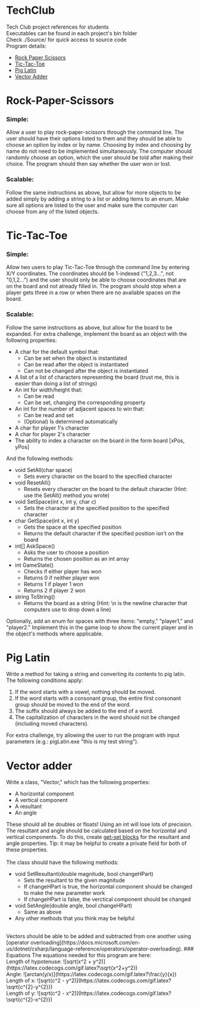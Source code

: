 # TechClub
Tech Club project references for students<br>
Executables can be found in each project's bin folder<br>
Check ./Source/ for quick access to source code<br>
Program details:
* [Rock Paper Scissors](#rock-paper-scissors)
* [Tic-Tac-Toe](#tic-tac-toe)
* [Pig Latin](#pig-latin)
* [Vector Adder](#vector-adder)

# Rock-Paper-Scissors
### Simple:
Allow a user to play rock-paper-scissors through the command line. The user should have their options listed to them and they should be able to choose an option by index or by name. Choosing by index and choosing by name do not need to be implemented simultaneously. The computer should randomly choose an option, which the user should be told after making their choice. The program should then say whether the user won or lost.
### Scalable:
Follow the same instructions as above, but allow for more objects to be added simply by adding a string to a list or adding items to an enum. Make sure all options are listed to the user and make sure the computer can choose from any of the listed objects.

# Tic-Tac-Toe
### Simple:
Allow two users to play Tic-Tac-Toe through the command line by entering X/Y coordinates. The coordinates should be 1-indexed ("1,2,3...", not "0,1,2...") and the user should only be able to choose coordinates that are on the board and not already filled in. The program should stop when a player gets three in a row or when there are no available spaces on the board.
### Scalable:
Follow the same instructions as above, but allow for the board to be expanded.
For extra challenge, implement the board as an object with the following properties:
* A char for the default symbol that:
  * Can be set when the object is instantiated
  * Can be read after the object is instantiated
  * Can not be changed after the object is instantiated
* A list of a list of characters representing the board (trust me, this is easier than doing a list of strings)
* An int for width/height that:
  * Can be read
  * Can be set, changing the corresponding property
* An int for the number of adjacent spaces to win that:
  * Can be read and set
  * (Optional) Is determined automatically
* A char for player 1's character
* A char for player 2's character
* The ability to index a character on the board in the form board [xPos, yPos]

And the following methods:
* void SetAll(char space)
  * Sets every character on the board to the specified character
* void ResetAll()
  * Resets every character on the board to the default character (Hint: use the SetAll() method you wrote)
* void SetSpace(int x, int y, char c)
  * Sets the character at the specified position to the specified character
* char GetSpace(int x, int y)
  * Gets the space at the specified position
  * Returns the default character if the specified position isn't on the board
* int[] AskSpace()
  * Asks the user to choose a position
  * Returns the chosen position as an int array
* int GameState()
  * Checks if either player has won
  * Returns 0 if neither player won
  * Returns 1 if player 1 won
  * Returns 2 if player 2 won
* string ToString()
  * Returns the board as a string (Hint: \n is the newline character that computers use to drop down a line)

Optionally, add an enum for spaces with three items: "empty," "player1," and "player2." Implement this in the game loop to show the current player and in the object's methods where applicable.

# Pig Latin
Write a method for taking a string and converting its contents to pig latin. The following conditions apply:<br>
1. If the word starts with a vowel, nothing should be moved.
2. If the word starts with a consonant group, the entire first consonant group should be moved to the end of the word.
3. The suffix should always be added to the end of a word.
4. The capitalization of characters in the word should not be changed (including moved characters).<br>

For extra challenge, try allowing the user to run the program with input parameters (e.g.: pigLatin.exe "this is my test string").

# Vector adder
Write a class, "Vector," which has the following properties:
* A horizontal component
* A vertical component
* A resultant
* An angle<br>

These should all be doubles or floats! Using an int will lose lots of precision.<br>
The resultant and angle should be calculated based on the horizontal and vertical components. To do this, create [get-set blocks](https://docs.microsoft.com/en-us/dotnet/csharp/programming-guide/classes-and-structs/using-properties) for the resultant and angle properties. Tip: it may be helpful to create a private field for both of these properties.<br>
<br>
The class should have the following methods:
* void SetResultant(double magnitude, bool changeHPart)
  * Sets the resultant to the given magnitude
  * If changeHPart is true, the horizontal component should be changed to make the new parameter work
  * If changeHPart is false, the verctical component should be changed
* void SetAngle(double angle, bool changeHPart)
  * Same as above
* Any other methods that you think may be helpful<br>
<br>
Vectors should be able to be added and subtracted from one another using [operator overloading](https://docs.microsoft.com/en-us/dotnet/csharp/language-reference/operators/operator-overloading).
### Equations
The equations needed for this program are here:<br>
Length of hypotenuse: ![sqrt(x^2 + y^2)](https://latex.codecogs.com/gif.latex?\sqrt{x^2&plus;y^2})<br>
Angle: ![arctan(y/x)](https://latex.codecogs.com/gif.latex?\frac{y}{x})<br>
Length of x: ![sqrt(c^2 - y^2)](https://latex.codecogs.com/gif.latex?\sqrt{c^{2}-y^{2}})<br>
Length of y: ![sqrt(c^2 - x^2)](https://latex.codecogs.com/gif.latex?\sqrt{c^{2}-x^{2}})<br>
